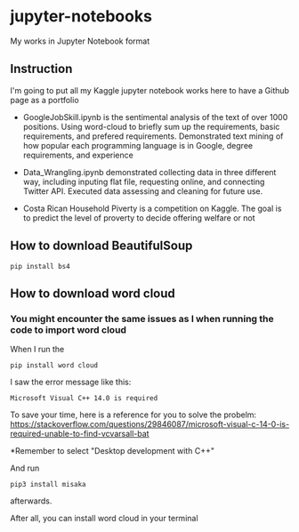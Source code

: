 # jupyter-notebooks
My works in Jupyter Notebook format

## Instruction

I'm going to put all my Kaggle jupyter notebook works here to have a Github page as a portfolio

* GoogleJobSkill.ipynb is the sentimental analysis of the text of over 1000 positions. Using word-cloud to briefly sum up the requirements, basic requirements, and prefered requirements. Demonstrated text mining of how popular each programming language is in Google, degree requirements, and experience

* Data_Wrangling.ipynb demonstrated collecting data in three different way, including inputing flat file, requesting online, and connecting Twitter API. Executed data assessing and cleaning for future use.

* Costa Rican Household Piverty is a competition on Kaggle. The goal is to predict the level of proverty to decide offering welfare or not

## How to download BeautifulSoup

```
pip install bs4 
```

## How to download word cloud

### You might encounter the same issues as I when running the code to import word cloud

When I run the 

```
pip install word cloud
```

I saw the error message like this:
```
Microsoft Visual C++ 14.0 is required
```

To save your time, here is a reference for you to solve the probelm: https://stackoverflow.com/questions/29846087/microsoft-visual-c-14-0-is-required-unable-to-find-vcvarsall-bat

*Remember to select "Desktop development with C++"

And run
```
pip3 install misaka
``` 
afterwards.

After all, you can install word cloud in your terminal
